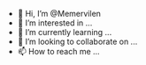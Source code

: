 - 👋 Hi, I’m @Memervilen
- 👀 I’m interested in ...
- 🌱 I’m currently learning ...
- 💞️ I’m looking to collaborate on ...
- 📫 How to reach me ...

<!---
Memervilen/Memervilen is a ✨ special ✨ repository because its `README.md` (this file) appears on your GitHub profile.
You can click the Preview link to take a look at your changes.
--->
